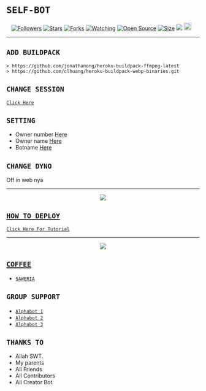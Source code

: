 # ```SELF-BOT```
<p align="center">
<a href="https://github.com/zeeoneofc/followers"><img title="Followers" src="https://img.shields.io/github/followers/zeeoneofc?color=red&style=flat-square"></a>
<a href="https://github.com/zeeoneofc/Alphab0t10/stargazers/"><img title="Stars" src="https://img.shields.io/github/stars/zeeoneofc/Alphab0t10?color=blue&style=flat-square"></a>
<a href="https://github.com/zeeoneofc/Alphab0t10/network/members"><img title="Forks" src="https://img.shields.io/github/forks/zeeoneofc/Alphab0t10?color=red&style=flat-square"></a>
<a href="https://github.com/zeeoneofc/Alphab0t10/watchers"><img title="Watching" src="https://img.shields.io/github/watchers/zeeoneofc/Alphab0t10?label=Watchers&color=blue&style=flat-square"></a>
<a href="https://github.com/zeeoneofc/Alphab0t10"><img title="Open Source" src="https://badges.frapsoft.com/os/v2/open-source.svg?v=103"></a>
<a href="https://github.com/zeeoneofc/Alphab0t10/"><img title="Size" src="https://img.shields.io/github/repo-size/zeeoneofc/Alphab0t10?style=flat-square&color=blue"></a>
<a href="https://hits.seeyoufarm.com"><img src="https://hits.seeyoufarm.com/api/count/incr/badge.svg?url=https%3A%2F%2Fgithub.com%2Fzeeoneofc%2FAlphab0t10&count_bg=%2379C83D&title_bg=%23555555&icon=probot.svg&icon_color=%2300FF6D&title=hits&edge_flat=false"/></a>
<a href="https://github.com/zeeoneofc/Alphab0t10/graphs/commit-activity"><img height="20" src="https://img.shields.io/badge/Maintained%3F-yes-red.svg"></a>&nbsp;&nbsp;
</p>
<p align='center'>
    </p>

-------

## `ADD BUILDPACK`

```
> https://github.com/jonathanong/heroku-buildpack-ffmpeg-latest
> https://github.com/clhuang/heroku-buildpack-webp-binaries.git
```

## `CHANGE SESSION`

[`Click Here`](https://github.com/naychan-v/zero_v2/blob/master/session.json#L1)

## `SETTING`

- Owner number [Here](https://github.com/naychan-v/zero_v2/blob/master/settings.json#L1)
- Owner name [Here](https://github.com/naychan-v/zero_v2/blob/master/settings.json#L1)
- Botname [Here](https://github.com/naychan-v/zero_v2/blob/master/settings.json#L1)

## `CHANGE DYNO`

Off in web nya

----------

<p align="center">
  <a href="https://youtu.be/_CP2_1Yqauo"><img src="https://a.top4top.io/p_20888ybra1.jpg" />
</p>

## ```HOW TO DEPLOY```

[`Click Here For Tutorial`](https://youtu.be/5HgB__wARjM)<br>

----------

<p align="center">
  <a href="https://youtu.be/_CP2_1Yqauo"><img src="https://a.top4top.io/p_2081imvxm1.jpg" />
</p>


## ```COFFEE```

- [`SAWERIA`](https://saweria.co/zeeoneofc)

## ```GROUP SUPPORT```

- [`Alphabot 1`](https://chat.whatsapp.com/EU890BcXjyBDkNaUT5WmYV)
- [`Alphabot 2`](https://chat.whatsapp.com/E8NExJwIbhBJYzssfqJNsE)
- [`Alphabot 3`](https://chat.whatsapp.com/KCSqHTky1apG7ApePsfiPy)

## `THANKS TO`

- Allah SWT.
- My parents
- All Friends
- All Contributors
- All Creator Bot
